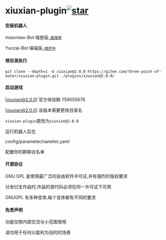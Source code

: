# xiuxian-plugin<a  href='https://gitee.com/three-point-of-water/xiuxian-plugin/stargazers'><img src='https://gitee.com/three-point-of-water/xiuxian-plugin/badge/star.svg?theme=dark'  alt='star'></img></a>

#### 安装机器人

miaomiao-Bot 喵崽版[`☞最推荐`](https://gitee.com/yoimiya-kokomi/Miao-Yunzai)

Yunzai-Bot 喵喵版[`☞维护中`](https://gitee.com/yoimiya-kokomi/Yunzai-Bot)

#### 根目录执行

```
git clone --depth=1 -b xiuxian@2.0.0 https://gitee.com/three-point-of-water/xiuxian-plugin.git ./plugins/xiuxian@2.0.0/
```

#### 启动游戏

[xiuxian@2.0.0] 官方体验群 759055676

[xiuxian@2.0.0] 该版本需要更改目录名

`xiuxian-plugin`更改为`xiuxian@2.0.0`

运行机器人后在

config/parameter/nanelist.yaml

配置你的群聊白名单

#### 开源协议

GNU GPL 是使用最广泛的自由软件许可证,并有强烈的版权要求

分发衍生作品时,作品的源代码必须在同一许可证下可用

GNUGPL 有多种变体,每个变体都有不同的要求

#### 免责声明

功能仅限内部交流与小范围使用

请勿用于任何以盈利为目的的场景
